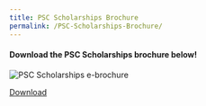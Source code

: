 ```yaml
---
title: PSC Scholarships Brochure
permalink: /PSC-Scholarships-Brochure/
---
```


#### Download the PSC Scholarships brochure below!

![PSC Scholarships e-brochure](/images/brochure-cover.jpg)


[Download](/images/PSC-Scholarships-Brochure.pdf)
